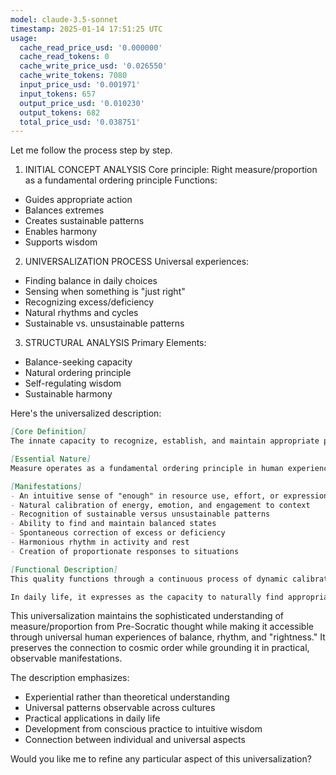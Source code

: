```yaml
---
model: claude-3.5-sonnet
timestamp: 2025-01-14 17:51:25 UTC
usage:
  cache_read_price_usd: '0.000000'
  cache_read_tokens: 0
  cache_write_price_usd: '0.026550'
  cache_write_tokens: 7080
  input_price_usd: '0.001971'
  input_tokens: 657
  output_price_usd: '0.010230'
  output_tokens: 682
  total_price_usd: '0.038751'
---
```


Let me follow the process step by step.

1. INITIAL CONCEPT ANALYSIS
Core principle: Right measure/proportion as a fundamental ordering principle
Functions: 
- Guides appropriate action
- Balances extremes
- Creates sustainable patterns
- Enables harmony
- Supports wisdom

2. UNIVERSALIZATION PROCESS
Universal experiences:
- Finding balance in daily choices
- Sensing when something is "just right"
- Recognizing excess/deficiency
- Natural rhythms and cycles
- Sustainable vs. unsustainable patterns

3. STRUCTURAL ANALYSIS
Primary Elements:
- Balance-seeking capacity
- Natural ordering principle
- Self-regulating wisdom
- Sustainable harmony

Here's the universalized description:

```markdown
[Core Definition]
The innate capacity to recognize, establish, and maintain appropriate proportion in all dimensions of life. It manifests as the ability to find and hold the optimal point between excess and deficiency, guided by an intuitive sense of rightness and sustainable balance.

[Essential Nature]
Measure operates as a fundamental ordering principle in human experience, expressing itself through our natural ability to sense when something is "just right" versus too much or too little. It's not merely moderation, but rather the dynamic capacity to find the optimal point that creates sustainable harmony in any given context. This quality combines intuitive wisdom with practical judgment, allowing us to align our actions with natural patterns of balance and proportion.

[Manifestations]
- An intuitive sense of "enough" in resource use, effort, or expression
- Natural calibration of energy, emotion, and engagement to context
- Recognition of sustainable versus unsustainable patterns
- Ability to find and maintain balanced states
- Spontaneous correction of excess or deficiency
- Harmonious rhythm in activity and rest
- Creation of proportionate responses to situations

[Functional Description]
This quality functions through a continuous process of dynamic calibration, integrating feedback from multiple levels of experience - physical, emotional, mental, and situational. Like a skilled musician finding perfect pitch, or a chef seasoning to taste, it operates through refined sensitivity combined with practical adjustment. The process becomes increasingly subtle and sophisticated with development, moving from conscious calculation to intuitive wisdom.

In daily life, it expresses as the capacity to naturally find appropriate boundaries, effort levels, and responses without rigid rules or external measures. It enables sustainable relationship with resources, energy, and time, creating patterns that can be maintained without strain or depletion. This quality supports both individual wellbeing and collective harmony through its ordering and balancing function.
```

This universalization maintains the sophisticated understanding of measure/proportion from Pre-Socratic thought while making it accessible through universal human experiences of balance, rhythm, and "rightness." It preserves the connection to cosmic order while grounding it in practical, observable manifestations.

The description emphasizes:
- Experiential rather than theoretical understanding
- Universal patterns observable across cultures
- Practical applications in daily life
- Development from conscious practice to intuitive wisdom
- Connection between individual and universal aspects

Would you like me to refine any particular aspect of this universalization?